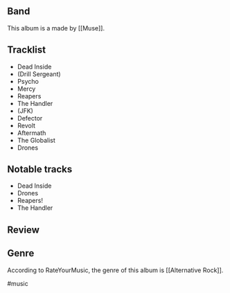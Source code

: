 ## Band
This album is a made by [[Muse]]. 
## Tracklist
- Dead Inside
- (Drill Sergeant)
- Psycho
- Mercy
- Reapers
- The Handler
- (JFK)
- Defector
- Revolt
- Aftermath
- The Globalist
- Drones

## Notable tracks
- Dead Inside 
- Drones
- Reapers!
- The Handler
## Review

## Genre
According to RateYourMusic, the genre of this album is [[Alternative Rock]].

#music